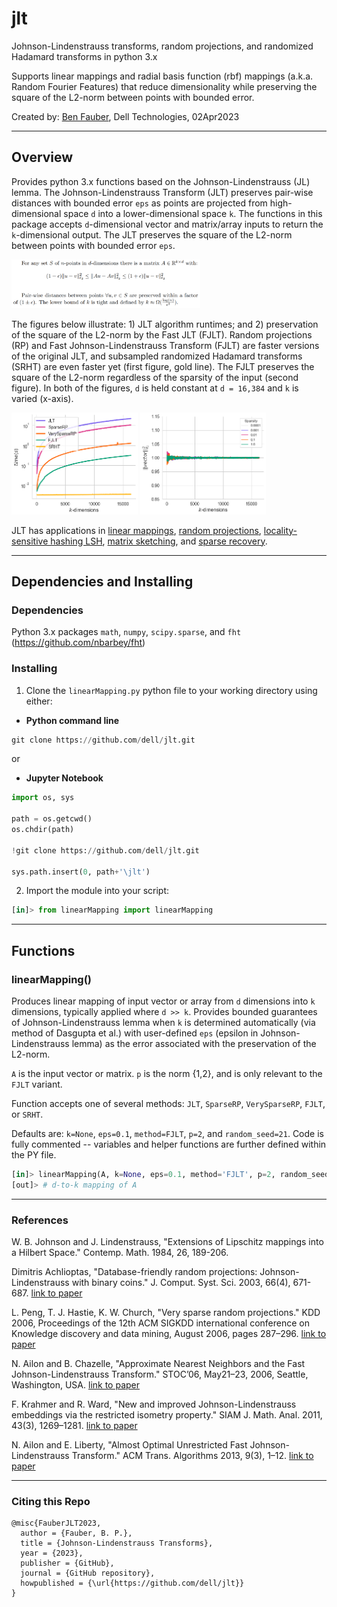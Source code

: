 # jlt

Johnson-Lindenstrauss transforms, random projections, and randomized Hadamard transforms in python 3.x

Supports linear mappings and radial basis function (rbf) mappings (a.k.a. Random Fourier Features) that reduce dimensionality while preserving the square of the L2-norm between points with bounded error.

Created by:
[Ben Fauber](https://github.com/benfauber), Dell Technologies, 02Apr2023

***

## Overview

Provides python 3.x functions based on the Johnson-Lindenstrauss (JL) lemma. The Johnson-Lindenstrauss Transform (JLT) preserves pair-wise distances with bounded error `eps` as points are projected from high-dimensional space `d` into a lower-dimensional space `k`. The functions in this package accepts `d`-dimensional vector and matrix/array inputs to return the `k`-dimensional output. The JLT preserves the square of the L2-norm between points with bounded error `eps`.

<IMG SRC="/assets/jl_lemma.PNG" HEIGHT="60%" WIDTH="60%" CLASS="center" ALT="johnson-lindenstrauss lemma">
<P>

The figures below illustrate: 1) JLT algorithm runtimes; and 2) preservation of the square of the L2-norm by the Fast JLT (FJLT). Random projections (RP) and Fast Johnson-Lindenstrauss Transform (FJLT) are faster versions of the original JLT, and subsampled randomized Hadamard transforms (SRHT) are even faster yet (first figure, gold line). The FJLT preserves the square of the L2-norm regardless of the sparsity of the input (second figure). In both of the figures, `d` is held constant at `d = 16,384` and `k` is varied (x-axis).

<IMG SRC="/assets/jlt_runtimes.png" HEIGHT="40%" WIDTH="40%" CLASS="center" ALT="johnson-lindenstrauss algorithm runtimes">

<IMG SRC="/assets/fjlt_l2normpreservation.png" HEIGHT="40%" WIDTH="40%" CLASS="center" ALT="fast johnson-lindenstrauss transform (FJLT) preservation of L2-norm">
<P>

JLT has applications in [linear mappings](https://en.wikipedia.org/wiki/Linear_map), [random projections](https://en.wikipedia.org/wiki/Random_projection), [locality-sensitive hashing LSH](https://en.wikipedia.org/wiki/Locality-sensitive_hashing), [matrix sketching](https://arxiv.org/abs/1206.0594), and [sparse recovery](https://www.cs.utexas.edu/~ecprice/courses/sublinear/bwca-sparse-recovery.pdf).

***

## Dependencies and Installing

### Dependencies
Python 3.x packages `math`, `numpy`, `scipy.sparse`, and `fht` (https://github.com/nbarbey/fht)

### Installing
1) Clone the ```linearMapping.py``` python file to your working directory using either:

- **Python command line**
```python
git clone https://github.com/dell/jlt.git
```

or

- **Jupyter Notebook**
```python
import os, sys

path = os.getcwd()
os.chdir(path)

!git clone https://github.com/dell/jlt.git

sys.path.insert(0, path+'\jlt')
```

2) Import the module into your script:

```python
[in]> from linearMapping import linearMapping
```

***

## Functions

### linearMapping()
Produces linear mapping of input vector or array from `d` dimensions into `k` dimensions, typically applied where `d >> k`. Provides bounded guarantees of Johnson-Lindenstrauss lemma when `k` is determined automatically (via method of Dasgupta et al.) with user-defined `eps` (epsilon in Johnson-Lindenstrauss lemma) as the error associated with the preservation of the L2-norm.

`A` is the input vector or matrix. `p` is the norm {1,2}, and is only relevant to the `FJLT` variant.

Function accepts one of several methods: `JLT`, `SparseRP`, `VerySparseRP`, `FJLT`, or `SRHT`.

Defaults are: `k=None`, `eps=0.1`, `method=FJLT`, `p=2`, and `random_seed=21`. Code is fully commented -- variables and helper functions are further defined within the PY file.

```python
[in]> linearMapping(A, k=None, eps=0.1, method='FJLT', p=2, random_seed=21)
[out]> # d-to-k mapping of A
```

***

### References

W. B. Johnson and J. Lindenstrauss, "Extensions of Lipschitz mappings into a Hilbert Space." Contemp. Math. 1984, 26, 189-206. 

Dimitris Achlioptas, "Database-friendly random projections: Johnson-Lindenstrauss with binary coins." J. Comput. Syst. Sci. 2003, 66(4), 671-687. [link to paper](https://www.sciencedirect.com/science/article/pii/S0022000003000254)

L. Peng, T. J. Hastie, K. W. Church, "Very sparse random projections." KDD 2006, Proceedings of the 12th ACM SIGKDD international conference on Knowledge discovery and data mining, August 2006, pages 287–296. [link to paper](https://dl.acm.org/doi/10.1145/1150402.1150436)

N. Ailon and B. Chazelle, "Approximate Nearest Neighbors and the Fast Johnson-Lindenstrauss Transform." STOC’06, May21–23, 2006, Seattle, Washington, USA. [link to paper](http://www.cs.technion.ac.il/~nailon/fjlt.pdf)

F. Krahmer and R. Ward, "New and improved Johnson-Lindenstrauss embeddings via the restricted isometry property." SIAM J. Math. Anal. 2011, 43(3), 1269–1281. [link to paper](https://arxiv.org/abs/1009.0744)

N. Ailon and E. Liberty, "Almost Optimal Unrestricted Fast Johnson-Lindenstrauss Transform." ACM Trans. Algorithms 2013, 9(3), 1–12. [link to paper](https://arxiv.org/abs/1005.5513)

***

### Citing this Repo

```
@misc{FauberJLT2023,
  author = {Fauber, B. P.},
  title = {Johnson-Lindenstrauss Transforms},
  year = {2023},
  publisher = {GitHub},
  journal = {GitHub repository},
  howpublished = {\url{https://github.com/dell/jlt}}
}
```
